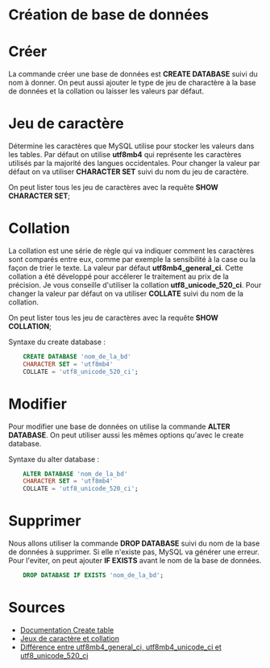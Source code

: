 # Création de base de données

# Créer

La commande créer une base de données est __CREATE DATABASE__ suivi du nom à donner. On peut aussi ajouter le type de jeu de charactère à la base de données et la collation ou laisser les valeurs par défaut.

# Jeu de caractère

Détermine les caractères que MySQL utilise pour stocker les valeurs dans les tables. Par défaut on utilise __utf8mb4__ qui représente les caractères utilisés par la majorité des langues occidentales. Pour changer la valeur par défaut on va utiliser __CHARACTER SET__ suivi du nom du jeu de caractère.

On peut lister tous les jeu de caractères avec la requête __SHOW CHARACTER SET__;

# Collation

La collation est une série de règle qui va indiquer comment les caractères sont comparés entre eux, comme par exemple la sensibilité à la case ou la façon de trier le texte. La valeur par défaut __utf8mb4_general_ci__. Cette collation a été développé pour accélerer le traitement au prix de la précision. Je vous conseille d'utiliser la collation __utf8_unicode_520_ci__. Pour changer la valeur par défaut on va utiliser __COLLATE__ suivi du nom de la collation.

On peut lister tous les jeu de caractères avec la requête __SHOW COLLATION__;

Syntaxe du create database :

```sql
    CREATE DATABASE 'nom_de_la_bd'
    CHARACTER SET = 'utf8mb4'
    COLLATE = 'utf8_unicode_520_ci';
```

# Modifier

Pour modifier une base de données on utilise la commande __ALTER DATABASE__. On peut utiliser aussi les mêmes options qu'avec le create database.

Syntaxe du alter database :

```sql
    ALTER DATABASE 'nom_de_la_bd'
    CHARACTER SET = 'utf8mb4'
    COLLATE = 'utf8_unicode_520_ci';
``` 

# Supprimer

Nous allons utiliser la commande __DROP DATABASE__ suivi du nom de la base de données à supprimer. Si elle n'existe pas, MySQL va générer une erreur. Pour l'eviter, on peut ajouter __IF EXISTS__ avant le nom de la base de données.

```sql
    DROP DATABASE IF EXISTS 'nom_de_la_bd';
```

# Sources

- [Documentation Create table](https://dev.mysql.com/doc/refman/8.0/en/create-database.html)  
- [Jeux de caractère et collation](https://dev.mysql.com/doc/refman/8.0/en/charset-charsets.html)
- [Différence entre utf8mb4_general_ci, utf8mb4_unicode_ci et utf8_unicode_520_ci](https://stackoverflow.com/questions/766809/whats-the-difference-between-utf8-general-ci-and-utf8-unicode-ci)